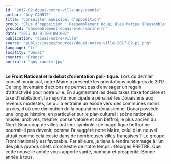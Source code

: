 ```yaml
---
id: "2017-02-douai-notre-ville-guy-cannie"
author: "Guy CANNIE"
title: "Conseiller municipal d’opposition"
group: "Élus d’opposition : Rassemblement Douai Bleu Marine (Rassemblement National)"
groupId: "rassemblement-douai-bleu-marine-rn"
date: "2017-02-01T00:00:00Z"
publication: "douai-notre-ville"
source: "public/images/sources/douai-notre-ville-2017-02-p2.png"
language: "fr"
locality: "Douai"
country: "France"
portrait: "guy-cannie.jpg"
---
```


**Le Front National et le débat d’orientation poli-
tique.** Lors du dernier conseil municipal, notre Maire a présenté les orientations politiques de 2017. Ce long inventaire d’actions ne permet pas d’envisager un regain d’attractivité pour notre ville. En augmentant les deux taxes (taxe foncière et taxe d’habitation), la majorité municipale a pénalisé les Douaisiens aux revenus modestes, ce qui a entrainé un exode vers des communes moins taxées, d’où une diminution de la population douaisienne. Douai possède une longue histoire, en particulier sur le plan culturel : scène nationale, musée, archives, théâtre, conservatoire et son beffroi, le plus ancien du Nord. Beaucoup de villes ont leur symbole : ce magnifique beffroi ne pourrait-il pas devenir, comme l’a suggéré notre Maire, celui d’un nouvel attrait comme cela existe dans de nombreuses villes françaises ? Le groupe Front National y est favorable. Par ailleurs, je tiens à rendre hommage à l’un des plus grands chefs d’orchestre de notre temps : Georges PRETRE. Que cette nouvelle année vous apporte santé, bonheur et prospérité.
Bonne année à tous.
